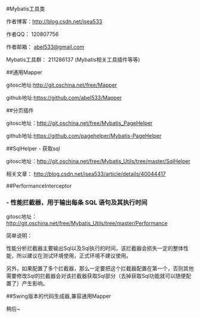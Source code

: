 #Mybatis工具类

作者博客：http://blog.csdn.net/isea533

作者QQ： 120807756

作者邮箱： abel533@gmail.com

Mybatis工具群： 211286137 (Mybatis相关工具插件等等)

##通用Mapper

gitosc地址:http://git.oschina.net/free/Mapper

github地址:https://github.com/abel533/Mapper

##分页插件

gitosc地址：http://git.oschina.net/free/Mybatis_PageHelper

github地址:https://github.com/pagehelper/Mybatis-PageHelper

##SqlHelper - 获取sql

gitosc地址：http://git.oschina.net/free/Mybatis_Utils/tree/master/SqlHelper 

相关文章： http://blog.csdn.net/isea533/article/details/40044417

##PerformanceInterceptor
###    - 性能拦截器，用于输出每条 SQL 语句及其执行时间

gitosc地址：http://git.oschina.net/free/Mybatis_Utils/tree/master/Performance

简单说明：  

性能分析拦截器主要输出Sql以及Sql执行的时间，该拦截器会损失一定的整体性能，所以建议在测试环境使用，正式环境不建议使用。  

另外，如果配置了多个拦截器，那么一定要把这个拦截器配置在第一个，否则其他需要修改Sql的拦截器会对该拦截器获取Sql部分（去掉获取Sql功能就可以随便配置了）产生影响。

##Swing版本的代码生成器,兼容通用Mapper

稍后~